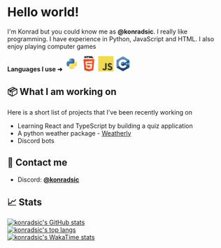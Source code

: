 <!--- <img src="standard.gif" alt="welcome-banner" width="340px" height="120px"/> --->

# Hello world!
I'm Konrad but you could know me as **@konradsic**.
I really like programming. I have experience in Python, JavaScript and HTML. I also enjoy playing computer games<br/>

**Languages I use ➜**
<code><img height="35px" alt="python" src="https://github.com/github/explore/blob/b6b5d8bad3425c14dd20dc0d75243f009aa05487/topics/python/python.png" /></code>
<code><img height="35px" alt="html" src="https://github.com/github/explore/blob/b6b5d8bad3425c14dd20dc0d75243f009aa05487/topics/html/html.png" /></code>
<code><img height="35px" alt="js" src="https://github.com/github/explore/blob/b6b5d8bad3425c14dd20dc0d75243f009aa05487/topics/javascript/javascript.png" /></code>
<code><img height="35px" alt="cpp" src="https://github.com/github/explore/blob/b6b5d8bad3425c14dd20dc0d75243f009aa05487/topics/cpp/cpp.png" /></code>

## 📦 What I am working on
Here is a short list of projects that I've been recently working on
* Learning React and TypeScript by building a quiz application
* A python weather package - [Weatherly](https://github.com/konradsic/weatherly)
* Discord bots

## 📨 Contact me
* Discord: [**@konradsic**](https://discord.com/users/958029521565679646)

## 📈 Stats
[![konradsic's GitHub stats](https://github-readme-stats.vercel.app/api?username=konradsic&show_icons=true&theme=tokyonight&rank_icon=percentile)](https://github.com/anuraghazra/github-readme-stats)
<br/>
[![konradsic's top langs](https://github-readme-stats.vercel.app/api/top-langs/?username=konradsic&show_icons=true&theme=tokyonight&langs_count=5)](https://github.com/anuraghazra/github-readme-stats)
<br/>
[![konradsic's WakaTime stats](https://github-readme-stats.vercel.app/api/wakatime?username=konradsic&theme=tokyonight)](https://github.com/anuraghazra/github-readme-stats)
